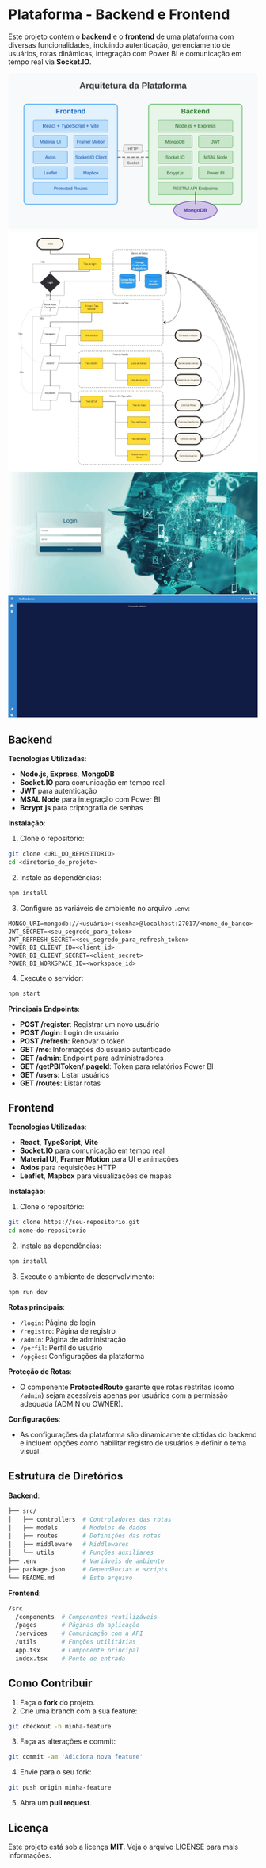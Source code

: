 # Plataforma - Backend e Frontend

Este projeto contém o **backend** e o **frontend** de uma plataforma com diversas funcionalidades, incluindo autenticação, gerenciamento de usuários, rotas dinâmicas, integração com Power BI e comunicação em tempo real via **Socket.IO**.


![Platform Architecture](platform-architecture.svg)
![Platform](plataform.jpg)
![](image.png)
![](image2.png)

## Backend

**Tecnologias Utilizadas**:
* **Node.js**, **Express**, **MongoDB**
* **Socket.IO** para comunicação em tempo real
* **JWT** para autenticação
* **MSAL Node** para integração com Power BI
* **Bcrypt.js** para criptografia de senhas

**Instalação**:
1. Clone o repositório:
```bash
git clone <URL_DO_REPOSITORIO>
cd <diretorio_do_projeto>
```

2. Instale as dependências:
```bash
npm install
```

3. Configure as variáveis de ambiente no arquivo `.env`:
```plaintext
MONGO_URI=mongodb://<usuário>:<senha>@localhost:27017/<nome_do_banco>
JWT_SECRET=<seu_segredo_para_token>
JWT_REFRESH_SECRET=<seu_segredo_para_refresh_token>
POWER_BI_CLIENT_ID=<client_id>
POWER_BI_CLIENT_SECRET=<client_secret>
POWER_BI_WORKSPACE_ID=<workspace_id>
```

4. Execute o servidor:
```bash
npm start
```

**Principais Endpoints**:
* **POST /register**: Registrar um novo usuário
* **POST /login**: Login de usuário
* **POST /refresh**: Renovar o token
* **GET /me**: Informações do usuário autenticado
* **GET /admin**: Endpoint para administradores
* **GET /getPBIToken/:pageId**: Token para relatórios Power BI
* **GET /users**: Listar usuários
* **GET /routes**: Listar rotas

## Frontend

**Tecnologias Utilizadas**:
* **React**, **TypeScript**, **Vite**
* **Socket.IO** para comunicação em tempo real
* **Material UI**, **Framer Motion** para UI e animações
* **Axios** para requisições HTTP
* **Leaflet**, **Mapbox** para visualizações de mapas

**Instalação**:
1. Clone o repositório:
```bash
git clone https://seu-repositorio.git
cd nome-do-repositorio
```

2. Instale as dependências:
```bash
npm install
```

3. Execute o ambiente de desenvolvimento:
```bash
npm run dev
```

**Rotas principais**:
* `/login`: Página de login
* `/registro`: Página de registro
* `/admin`: Página de administração
* `/perfil`: Perfil do usuário
* `/opções`: Configurações da plataforma

**Proteção de Rotas**:
* O componente **ProtectedRoute** garante que rotas restritas (como `/admin`) sejam acessíveis apenas por usuários com a permissão adequada (ADMIN ou OWNER).

**Configurações**:
* As configurações da plataforma são dinamicamente obtidas do backend e incluem opções como habilitar registro de usuários e definir o tema visual.

## Estrutura de Diretórios

**Backend**:
```bash
├── src/
│   ├── controllers  # Controladores das rotas
│   ├── models       # Modelos de dados
│   ├── routes       # Definições das rotas
│   ├── middleware   # Middlewares
│   └── utils        # Funções auxiliares
├── .env             # Variáveis de ambiente
├── package.json     # Dependências e scripts
└── README.md        # Este arquivo
```

**Frontend**:
```bash
/src
  /components  # Componentes reutilizáveis
  /pages       # Páginas da aplicação
  /services    # Comunicação com a API
  /utils       # Funções utilitárias
  App.tsx      # Componente principal
  index.tsx    # Ponto de entrada
```

## Como Contribuir

1. Faça o **fork** do projeto.
2. Crie uma branch com a sua feature:
```bash
git checkout -b minha-feature
```

3. Faça as alterações e commit:
```bash
git commit -am 'Adiciona nova feature'
```

4. Envie para o seu fork:
```bash
git push origin minha-feature
```

5. Abra um **pull request**.

## Licença

Este projeto está sob a licença **MIT**. Veja o arquivo LICENSE para mais informações.
